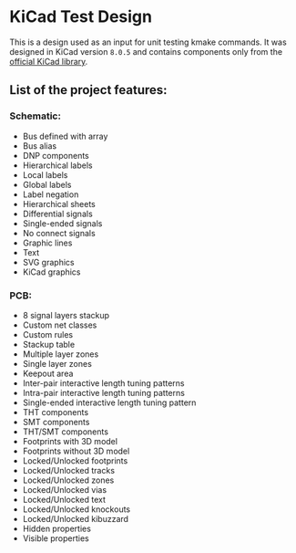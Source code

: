 # KiCad Test Design
This is a design used as an input for unit testing kmake commands.
It was designed in KiCad version `8.0.5` and contains components only from the [official KiCad library](https://gitlab.com/kicad/libraries).
## List of the project features:
### Schematic:
* Bus defined with array
* Bus alias 
* DNP components
* Hierarchical labels
* Local labels
* Global labels
* Label negation
* Hierarchical sheets
* Differential signals
* Single-ended signals
* No connect signals
* Graphic lines
* Text
* SVG graphics
* KiCad graphics

### PCB:
* 8 signal layers stackup
* Custom net classes
* Custom rules
* Stackup table
* Multiple layer zones
* Single layer zones
* Keepout area
* Inter-pair interactive length tuning patterns 
* Intra-pair interactive length tuning patterns
* Single-ended interactive length tuning pattern
* THT components
* SMT components
* THT/SMT components
* Footprints with 3D model
* Footprints without 3D model
* Locked/Unlocked footprints
* Locked/Unlocked tracks
* Locked/Unlocked zones
* Locked/Unlocked vias
* Locked/Unlocked text
* Locked/Unlocked knockouts
* Locked/Unlocked kibuzzard
* Hidden properties
* Visible properties


 

